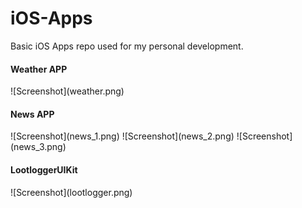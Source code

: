 # iOS-Apps
Basic iOS Apps repo used for my personal development.

<h4> Weather APP </h4>
![Screenshot](weather.png)

<h4> News APP </h4>
![Screenshot](news_1.png)
![Screenshot](news_2.png)
![Screenshot](news_3.png)

<h4> LootloggerUIKit </h4>
![Screenshot](lootlogger.png)
